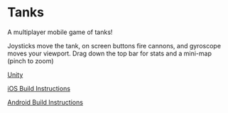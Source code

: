 # Tanks

A multiplayer mobile game of tanks!

Joysticks move the tank, on screen buttons fire cannons, and gyroscope moves your viewport. Drag down the top bar for stats and a mini-map (pinch to zoom)

[Unity](https://store.unity.com/)

[iOS Build Instructions](https://unity3d.com/learn/tutorials/topics/mobile-touch/building-your-unity-game-ios-device-testing)

[Android Build Instructions](https://unity3d.com/learn/tutorials/topics/mobile-touch/building-your-unity-game-android-device-testing)
